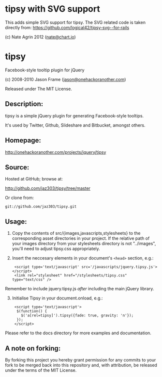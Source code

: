 # tipsy with SVG support

This adds simple SVG support for tipsy. The SVG related code is taken directly from: https://github.com/logical42/tipsy-svg--for-rails

(c) Nate Agrin 2012 (nate@chart.io)

# tipsy

Facebook-style tooltip plugin for jQuery

(c) 2008-2010 Jason Frame (jason@onehackoranother.com)

Released under The MIT License.

## Description:

tipsy is a simple jQuery plugin for generating Facebook-style tooltips.

It's used by Twitter, Github, Slideshare and Bitbucket, amongst others.

## Homepage:

http://onehackoranother.com/projects/jquery/tipsy

## Source:

Hosted at GitHub; browse at:

  http://github.com/jaz303/tipsy/tree/master

Or clone from:

    git://github.com/jaz303/tipsy.git

## Usage:

1. Copy the contents of src/{images,javascripts,stylesheets} to the corresponding asset directories in your project.
   If the relative path of your images directory from your stylesheets   directory is not "../images", you'll need to adjust tipsy.css appropriately.

2. Insert the neccesary elements in your document's `<head>` section, e.g.:

        <script type='text/javascript' src='/javascripts/jquery.tipsy.js'></script>
        <link rel="stylesheet" href="/stylesheets/tipsy.css" type="text/css" />

 Remember to include jquery.tipsy.js *after* including the main jQuery library.

3. Initialise Tipsy in your document.onload, e.g.:

        <script type='text/javascript'>
         $(function() {
	       $('a[rel=tipsy]').tipsy({fade: true, gravity: 'n'});
	     });
        </script>

Please refer to the docs directory for more examples and documentation.

## A note on forking:

By forking this project you hereby grant permission for any commits to your fork to be
merged back into this repository and, with attribution, be released under the terms of
the MIT License.
